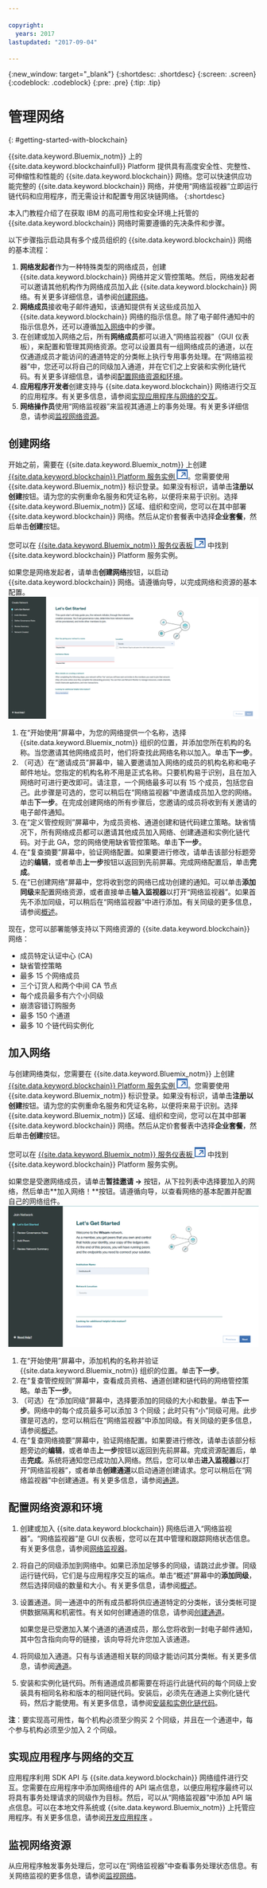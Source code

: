 ```yaml
---

copyright:
  years: 2017
lastupdated: "2017-09-04"

---
```


{:new_window: target="_blank"}
{:shortdesc: .shortdesc}
{:screen: .screen}
{:codeblock: .codeblock}
{:pre: .pre}
{:tip: .tip}

# 管理网络
{: #getting-started-with-blockchain}

{{site.data.keyword.Bluemix_notm}} 上的 {{site.data.keyword.blockchainfull}} Platform 提供具有高度安全性、完整性、可伸缩性和性能的 {{site.data.keyword.blockchain}} 网络。您可以快速供应功能完整的 {{site.data.keyword.blockchain}} 网络，并使用“网络监视器”立即运行链代码和应用程序，而无需设计和配置专用区块链网络。
{:shortdesc}
 
本入门教程介绍了在获取 IBM 的高可用性和安全环境上托管的 {{site.data.keyword.blockchain}} 网络时需要遵循的先决条件和步骤。  

以下步骤指示启动具有多个成员组织的 {{site.data.keyword.blockchain}} 网络的基本流程：
1. **网络发起者**作为一种特殊类型的网络成员，创建 {{site.data.keyword.blockchain}} 网络并定义管控策略。然后，网络发起者可以邀请其他机构作为网络成员加入此 {{site.data.keyword.blockchain}} 网络。有关更多详细信息，请参阅[创建网络](#creating-a-network)。
2. **网络成员**接收电子邮件通知，该通知提供有关这些成员加入 {{site.data.keyword.blockchain}} 网络的指示信息。除了电子邮件通知中的指示信息外，还可以遵循[加入网络](#joining-a-network)中的步骤。
3. 在创建或加入网络之后，所有**网络成员**都可以进入“网络监视器”（GUI 仪表板），来配置和管理其网络资源。您可以设置具有一组网络成员的通道，以在仅通道成员才能访问的通道特定的分类帐上执行专用事务处理。在“网络监视器”中，您还可以将自己的同级加入通道，并在它们之上安装和实例化链代码。有关更多详细信息，请参阅[配置网络资源和环境](#configuring-network-resources-and-environment)。
4. **应用程序开发者**创建支持与 {{site.data.keyword.blockchain}} 网络进行交互的应用程序。有关更多信息，请参阅[实现应用程序与网络的交互](#enabling-applications-to-interact-with-the-network)。
5. **网络操作员**使用“网络监视器”来监视其通道上的事务处理。有关更多详细信息，请参阅[监视网络资源](#monitoring-network-resources)。

## 创建网络
开始之前，需要在 {{site.data.keyword.Bluemix_notm}} 上创建 [{{site.data.keyword.blockchain}} Platform 服务实例 ![外部链接图标](images/external_link.svg "外部链接图标")](https://console.bluemix.net/catalog/services/blockchain)。您需要使用 {{site.data.keyword.Bluemix_notm}} 标识登录。如果没有标识，请单击**注册以创建**按钮。请为您的实例重命名服务和凭证名称，以便将来易于识别。选择 {{site.data.keyword.Bluemix_notm}} 区域、组织和空间，您可以在其中部署 {{site.data.keyword.blockchain}} 网络。然后从定价套餐表中选择**企业套餐**，然后单击**创建**按钮。  

您可以在 [{{site.data.keyword.Bluemix_notm}} 服务仪表板 ![外部链接图标](images/external_link.svg "外部链接图标")](https://console.bluemix.net/dashboard/services "Bluemix 服务仪表板") 中找到 {{site.data.keyword.blockchain}} Platform 服务实例。  

如果您是网络发起者，请单击**创建网络**按钮，以启动 {{site.data.keyword.blockchain}} 网络。请遵循向导，以完成网络和资源的基本配置。  
![“创建网络”向导](images/create_network_name.png "“创建网络”向导")  

1. 在“开始使用”屏幕中，为您的网络提供一个名称，选择 {{site.data.keyword.Bluemix_notm}} 组织的位置，并添加您所在机构的名称。当您邀请其他网络成员时，他们将查找此网络名称以加入。单击**下一步**。
2. （可选）在“邀请成员”屏幕中，输入要邀请加入网络的成员的机构名称和电子邮件地址。您指定的机构名称不用是正式名称。只要机构易于识别，且在加入网络时可进行更改即可。请注意，一个网络最多可以有 15 个成员，包括您自己。此步骤是可选的，您可以稍后在“网络监视器”中邀请成员加入您的网络。单击**下一步**。在完成创建网络的所有步骤后，您邀请的成员将收到有关邀请的电子邮件通知。
3. 在“定义管控规则”屏幕中，为成员资格、通道创建和链代码建立策略。缺省情况下，所有网络成员都可以邀请其他成员加入网络、创建通道和实例化链代码。对于此 GA，您的网络使用缺省管控策略。单击**下一步**。
4. 在“复查摘要”屏幕中，验证网络配置。如果要进行修改，请单击该部分标题旁边的**编辑**，或者单击**上一步**按钮以返回到先前屏幕。完成网络配置后，单击**完成**。  
5. 在“已创建网络”屏幕中，您将收到您的网络已成功创建的通知。可以单击**添加同级**来配置网络资源，或者直接单击**输入监视器**以打开“网络监视器”。如果首先不添加同级，可以稍后在“网络监视器”中进行添加。有关同级的更多信息，请参阅[概述](v10_dashboard.html#overview)。
    
现在，您可以部署能够支持以下网络资源的 {{site.data.keyword.blockchain}} 网络：  
* 成员特定认证中心 (CA)
* 缺省管控策略
* 最多 15 个网络成员  
* 三个订货人和两个中间 CA 节点
* 每个成员最多有六个小同级  
* 崩溃容错订购服务
* 最多 150 个通道
* 最多 10 个链代码实例化


## 加入网络
与创建网络类似，您需要在 {{site.data.keyword.Bluemix_notm}} 上创建 [{{site.data.keyword.blockchain}} Platform 服务实例 ![外部链接图标](images/external_link.svg "外部链接图标")](https://console.bluemix.net/catalog/services/blockchain)。您需要使用 {{site.data.keyword.Bluemix_notm}} 标识登录。如果没有标识，请单击**注册以创建**按钮。请为您的实例重命名服务和凭证名称，以便将来易于识别。选择 {{site.data.keyword.Bluemix_notm}} 区域、组织和空间，您可以在其中部署 {{site.data.keyword.blockchain}} 网络。然后从定价套餐表中选择**企业套餐**，然后单击**创建**按钮。  

您可以在 [{{site.data.keyword.Bluemix_notm}} 服务仪表板 ![外部链接图标](images/external_link.svg "外部链接图标")](https://console.bluemix.net/dashboard/services "Bluemix 服务仪表板") 中找到 {{site.data.keyword.blockchain}} Platform 服务实例。 

如果您是受邀网络成员，请单击**暂挂邀请 ->** 按钮，从下拉列表中选择要加入的网络，然后单击**加入网络！**按钮。请遵循向导，以查看网络的基本配置并配置自己的网络组件。  
![“加入网络”向导](images/join_network_name.png "“加入网络”向导")  

1. 在“开始使用”屏幕中，添加机构的名称并验证 {{site.data.keyword.Bluemix_notm}} 组织的位置。单击**下一步**。
2. 在“复查管控规则”屏幕中，查看成员资格、通道创建和链代码的网络管控策略。单击**下一步**。
3. （可选）在“添加同级”屏幕中，选择要添加的同级的大小和数量。单击**下一步**。网络中的每个成员最多可以添加 3 个同级；此时只有“小”同级可用。此步骤是可选的，您可以稍后在“网络监视器”中添加同级。有关同级的更多信息，请参阅[概述](v10_dashboard.html#overview)。
4. 在“复查网络摘要”屏幕中，验证网络配置。如果要进行修改，请单击该部分标题旁边的**编辑**，或者单击**上一步**按钮以返回到先前屏幕。完成资源配置后，单击**完成**。系统将通知您已成功加入网络。然后，您可以单击**进入监视器**以打开“网络监视器”，或者单击**创建通道**以启动通道创建请求。您可以稍后在“网络监视器”中创建通道。有关更多信息，请参阅[通道](v10_dashboard.html#channels)。
 

## 配置网络资源和环境

1. 创建或加入 {{site.data.keyword.blockchain}} 网络后进入“网络监视器”。“网络监视器”是 GUI 仪表板，您可以在其中管理和跟踪网络状态信息。有关更多信息，请参阅[网络监视器](v10_dashboard.html)。
2. 将自己的同级添加到网络中。如果已添加足够多的同级，请跳过此步骤。同级运行链代码，它们是与应用程序交互的端点。单击“概述”屏幕中的**添加同级**，然后选择同级的数量和大小。有关更多信息，请参阅[概述](v10_dashboard.html#resources)。
3. 设置通道。同一通道中的所有成员都将供应通道特定的分类帐，该分类帐可提供数据隔离和机密性。有关如何创建通道的信息，请参阅[创建通道](howto/create_channel.html#creating-a-channel)。  
	
	如果您是已受邀加入某个通道的通道成员，那么您将收到一封电子邮件通知，其中包含指向向导的链接，该向导将允许您加入该通道。
4. 将同级加入通道。只有与该通道相关联的同级才能访问其分类帐。有关更多信息，请参阅[通道](v10_dashboard.html#channels)。
5. 安装和实例化链代码。所有通道成员都需要在将运行此链代码的每个同级上安装具有相同名称和版本的相同链代码。安装后，必须先在通道上实例化链代码，然后才能使用。有关更多信息，请参阅[安装和实例化链代码](howto/install_instantiate_chaincode.html)。  

**注**：要实现高可用性，每个机构必须至少购买 2 个同级，并且在一个通道中，每个参与机构必须至少加入 2 个同级。

## 实现应用程序与网络的交互
应用程序利用 SDK API 与 {{site.data.keyword.blockchain}} 网络组件进行交互。您需要在应用程序中添加网络组件的 API 端点信息，以便应用程序最终可以将具有事务处理请求的同级作为目标。然后，可以从“网络监视器”中添加 API 端点信息。可以在本地文件系统或 {{site.data.keyword.Bluemix_notm}} 上托管应用程序。有关更多信息，请参阅[开发应用程序](v10_application.html) 。

## 监视网络资源  
从应用程序触发事务处理后，您可以在“网络监视器”中查看事务处理状态信息。有关网络监视的更多信息，请参阅[监视网络](howto/monitor_network.html)。
